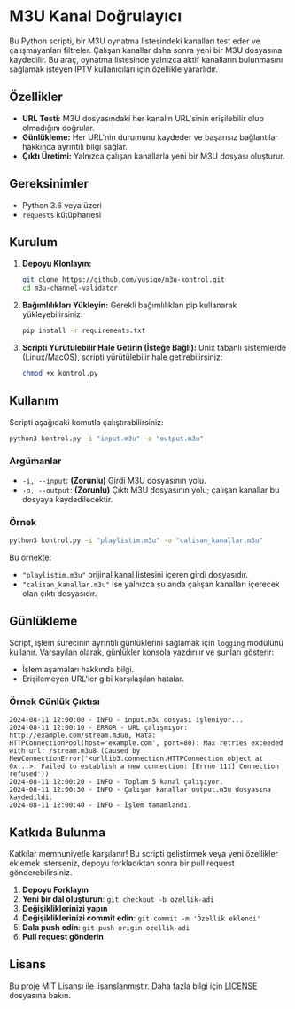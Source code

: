 
# M3U Kanal Doğrulayıcı

Bu Python scripti, bir M3U oynatma listesindeki kanalları test eder ve çalışmayanları filtreler. Çalışan kanallar daha sonra yeni bir M3U dosyasına kaydedilir. Bu araç, oynatma listesinde yalnızca aktif kanalların bulunmasını sağlamak isteyen IPTV kullanıcıları için özellikle yararlıdır.

## Özellikler

- **URL Testi:** M3U dosyasındaki her kanalın URL'sinin erişilebilir olup olmadığını doğrular.
- **Günlükleme:** Her URL'nin durumunu kaydeder ve başarısız bağlantılar hakkında ayrıntılı bilgi sağlar.
- **Çıktı Üretimi:** Yalnızca çalışan kanallarla yeni bir M3U dosyası oluşturur.

## Gereksinimler

- Python 3.6 veya üzeri
- `requests` kütüphanesi

## Kurulum

1. **Depoyu Klonlayın:**
   ```bash
   git clone https://github.com/yusiqo/m3u-kontrol.git
   cd m3u-channel-validator
   ```

2. **Bağımlılıkları Yükleyin:**
   Gerekli bağımlılıkları pip kullanarak yükleyebilirsiniz:
   ```bash
   pip install -r requirements.txt
   ```

3. **Scripti Yürütülebilir Hale Getirin (İsteğe Bağlı):**
   Unix tabanlı sistemlerde (Linux/MacOS), scripti yürütülebilir hale getirebilirsiniz:
   ```bash
   chmod +x kontrol.py
   ```

## Kullanım

Scripti aşağıdaki komutla çalıştırabilirsiniz:

```bash
python3 kontrol.py -i "input.m3u" -o "output.m3u"
```

### Argümanlar

- `-i, --input`: **(Zorunlu)** Girdi M3U dosyasının yolu.
- `-o, --output`: **(Zorunlu)** Çıktı M3U dosyasının yolu; çalışan kanallar bu dosyaya kaydedilecektir.

### Örnek

```bash
python3 kontrol.py -i "playlistim.m3u" -o "calisan_kanallar.m3u"
```

Bu örnekte:
- `"playlistim.m3u"` orijinal kanal listesini içeren girdi dosyasıdır.
- `"calisan_kanallar.m3u"` ise yalnızca şu anda çalışan kanalları içerecek olan çıktı dosyasıdır.

## Günlükleme

Script, işlem sürecinin ayrıntılı günlüklerini sağlamak için `logging` modülünü kullanır. Varsayılan olarak, günlükler konsola yazdırılır ve şunları gösterir:
- İşlem aşamaları hakkında bilgi.
- Erişilemeyen URL'ler gibi karşılaşılan hatalar.

### Örnek Günlük Çıktısı

```
2024-08-11 12:00:00 - INFO - input.m3u dosyası işleniyor...
2024-08-11 12:00:10 - ERROR - URL çalışmıyor: http://example.com/stream.m3u8, Hata: HTTPConnectionPool(host='example.com', port=80): Max retries exceeded with url: /stream.m3u8 (Caused by NewConnectionError('<urllib3.connection.HTTPConnection object at 0x...>: Failed to establish a new connection: [Errno 111] Connection refused'))
2024-08-11 12:00:20 - INFO - Toplam 5 kanal çalışıyor.
2024-08-11 12:00:30 - INFO - Çalışan kanallar output.m3u dosyasına kaydedildi.
2024-08-11 12:00:40 - INFO - İşlem tamamlandı.
```

## Katkıda Bulunma

Katkılar memnuniyetle karşılanır! Bu scripti geliştirmek veya yeni özellikler eklemek isterseniz, depoyu forkladıktan sonra bir pull request gönderebilirsiniz.

1. **Depoyu Forklayın**
2. **Yeni bir dal oluşturun**: `git checkout -b ozellik-adi`
3. **Değişikliklerinizi yapın**
4. **Değişikliklerinizi commit edin**: `git commit -m 'Özellik eklendi'`
5. **Dala push edin**: `git push origin ozellik-adi`
6. **Pull request gönderin**

## Lisans

Bu proje MIT Lisansı ile lisanslanmıştır. Daha fazla bilgi için [LICENSE](LICENSE) dosyasına bakın.
